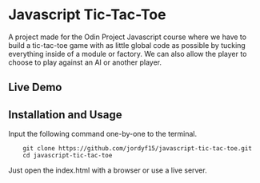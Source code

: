 # Javascript Tic-Tac-Toe
A project made for the Odin Project Javascript course where we have to build a tic-tac-toe game with as little global code as possible by tucking everything inside of a module or factory. We can also allow the player to choose to play against an AI or another player.

## Live Demo


## Installation and Usage
Input the following command one-by-one to the terminal.  
```
    git clone https://github.com/jordyf15/javascript-tic-tac-toe.git
    cd javascript-tic-tac-toe
```  
Just open the index.html with a browser or use a live server.